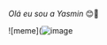 _Olá eu sou a Yasmin_ 😊💅

![meme](![image](https://github.com/user-attachments/assets/32c46b08-6450-4bb7-9fc3-44d756dbf0de)
